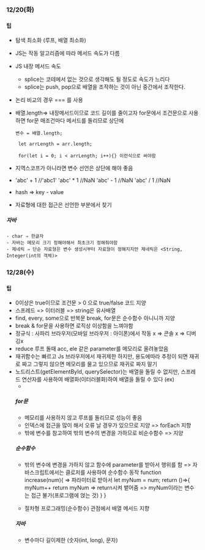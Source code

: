 ### 12/20(화)

#### 팁
- 탐색 최소화 (루프, 배열 최소화)
- JS는 작동 알고리즘에 따라 메서드 속도가 다름
- JS 내장 메서드 속도
    - splice는 코테에서 없는 것으로 생각해도 될 정도로 속도가 느리다
    - splice는 push, pop으로 배열을 조작하는 것이 아닌 중간에서 조작한다.
- 논리 비교의 경우 === 를 사용
- 배열.length⇒ 내장메서드이므로 코드 길이를 줄이고자 for문에서 조건문으로 사용하면 for문 매조건마다 메서드를 돌리므로 상단에

      변수 = 배열.length;

       let arrLength = arr.length;

       for(let i = 0; i < arrLength; i++){} 이런식으로 써야함

- 지역스코프가 아니라면 변수 선언은 상단에 해야 좋음
- 'abc' + 1  //'abc1'
  'abc' * 1   //NaN
  'abc' - 1   //NaN
  'abc' / 1   //NaN
- hash ⇒ key - value
- 자료형에 대한 접근은 선언한 부분에서 찾기

##### 자바
    - char ⇒ 한글자
    - 자바는 메모리 크기 정해야해서 최초크기 정해줘야함
    - 제네릭 ⇒ 단순 자료형은 변수 생성시부터 자료형이 정해지지만 제네릭은 <String, Integer(int의 객체)>


### 12/28(수)

#### 팁
- 0이상은 true이므로 조건문 > 0 으로 true/false 코드 지양
- 스프레드 => 이터러블 => string은 유사배열
- find, every, some으로 반복문 break, for문은 순수함수 아니니까 지양
- break & for문을 사용하면 로직상 이상함을 느껴야함
- 정규식 :  사파리 브라우저(모바일 브라우저 :  아이폰)에서 작동 x => 콘솔 x => 디버깅x
- reduce 루프 돌때 acc, ele 같은 parameter를 메모리로 올려놓았음
- 재귀함수는 빠르고 Js 브라우저에서 재귀제한 하지만, 용도에따라 추정이 되면 재귀로 짜고 그렇지 않으면 메모리를 물고 있으므로 재귀로 짜지 말기
- 노드리스트(getElementById, querySelector)는 배열을 돌릴 수 없지만, 스프레드 연산자를 사용하여 배열화(이터러블화)하여 배열을 돌릴 수 있다 (ex) <ul> <li>

##### for문
- 메모리를 사용하지 않고 루프를 돌리므로 성능이 좋음
- 인덱스에 접근을 많이 해서 오류 날 경우가 있으므로 지양 => forEach 지향
- 밖에 변수를 참고하여 밖의 변수의 변경을 가하므로 비순수함수 => 지양

##### 순수함수
- 밖의 변수에 변경을 가하지 않고 함수에 parameter를 받아서 행위를 함 => 자바스크립트에서는 클로저를 사용하여 순수함수 동작
  function increase(num){          => 파라미터로 받아서
    let myNum = num;
    return ()=>{
        myNum++
        return myNum               => return시켜 뱉어줌 => myNum이라는 변수는 접근 불가(프로그램에 얹는 것)
    }
  }
 
 - 절차형 프로그래밍(순수함수) 관점에서 배열 메서드 지향
 
 ##### 자바
 - 변수마다 길이제한 (숫자(int, long), 문자)
 
